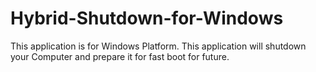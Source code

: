 # Hybrid-Shutdown-for-Windows
This application is for Windows Platform. This application will shutdown your Computer and prepare it for fast boot for future.
